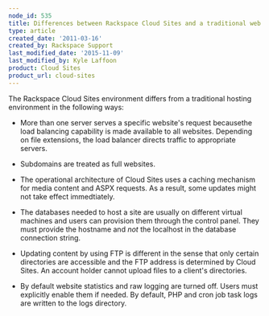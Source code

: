 ```yaml
---
node_id: 535
title: Differences between Rackspace Cloud Sites and a traditional web hosting environment
type: article
created_date: '2011-03-16'
created_by: Rackspace Support
last_modified_date: '2015-11-09'
last_modified_by: Kyle Laffoon
product: Cloud Sites
product_url: cloud-sites
---
```


The Rackspace Cloud Sites environment differs from a traditional hosting
environment in the following ways:

-   More than one server serves a specific website's request becausethe
    load balancing capability is made available to all websites.
    Depending on file extensions, the load balancer directs traffic to
    appropriate servers.

-   Subdomains are treated as full websites.

-   The operational architecture of Cloud Sites uses a caching mechanism
    for media content and ASPX requests. As a result, some updates might
    not take effect immedtiately.

-   The databases needed to host a site are usually on different virtual
    machines and users can provision them through the control panel.
    They must provide the hostname and *not* the localhost in the
    database connection string.

-   Updating content by using FTP is different in the sense that only
    certain directories are accessible and the FTP address is determined
    by Cloud Sites. An account holder cannot upload files to a client's
    directories.

-   By default website statistics and raw logging are turned off. Users
    must explicitly enable them if needed. By default, PHP and cron job
    task logs are written to the logs directory.


